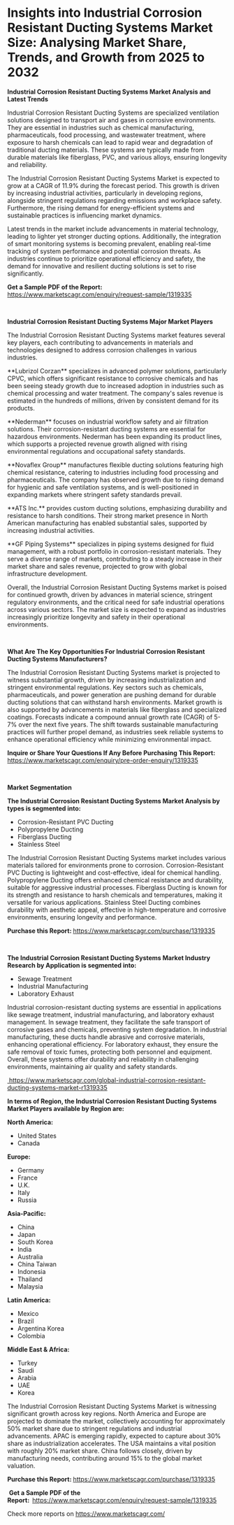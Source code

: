 <p><h1>Insights into Industrial Corrosion Resistant Ducting Systems Market Size: Analysing Market Share, Trends, and Growth from 2025 to 2032</h1></p><p><strong>Industrial Corrosion Resistant Ducting Systems Market Analysis and Latest Trends</strong></p>
<p><p>Industrial Corrosion Resistant Ducting Systems are specialized ventilation solutions designed to transport air and gases in corrosive environments. They are essential in industries such as chemical manufacturing, pharmaceuticals, food processing, and wastewater treatment, where exposure to harsh chemicals can lead to rapid wear and degradation of traditional ducting materials. These systems are typically made from durable materials like fiberglass, PVC, and various alloys, ensuring longevity and reliability.</p><p>The Industrial Corrosion Resistant Ducting Systems Market is expected to grow at a CAGR of 11.9% during the forecast period. This growth is driven by increasing industrial activities, particularly in developing regions, alongside stringent regulations regarding emissions and workplace safety. Furthermore, the rising demand for energy-efficient systems and sustainable practices is influencing market dynamics. </p><p>Latest trends in the market include advancements in material technology, leading to lighter yet stronger ducting options. Additionally, the integration of smart monitoring systems is becoming prevalent, enabling real-time tracking of system performance and potential corrosion threats. As industries continue to prioritize operational efficiency and safety, the demand for innovative and resilient ducting solutions is set to rise significantly.</p></p>
<p><strong>Get a Sample PDF of the Report:&nbsp;</strong> <a href="https://www.marketscagr.com/enquiry/request-sample/1319335?utm_campaign=3127&utm_medium=2&utm_source=Github&utm_content=ia&utm_term=29032025&utm_id=industrial-corrosion-resistant-ducting-systems">https://www.marketscagr.com/enquiry/request-sample/1319335</a></p>
<p>&nbsp;</p>
<p><strong>Industrial Corrosion Resistant Ducting Systems Major Market Players</strong></p>
<p><p>The Industrial Corrosion Resistant Ducting Systems market features several key players, each contributing to advancements in materials and technologies designed to address corrosion challenges in various industries.</p><p>**Lubrizol Corzan** specializes in advanced polymer solutions, particularly CPVC, which offers significant resistance to corrosive chemicals and has been seeing steady growth due to increased adoption in industries such as chemical processing and water treatment. The company's sales revenue is estimated in the hundreds of millions, driven by consistent demand for its products.</p><p>**Nederman** focuses on industrial workflow safety and air filtration solutions. Their corrosion-resistant ducting systems are essential for hazardous environments. Nederman has been expanding its product lines, which supports a projected revenue growth aligned with rising environmental regulations and occupational safety standards.</p><p>**Novaflex Group** manufactures flexible ducting solutions featuring high chemical resistance, catering to industries including food processing and pharmaceuticals. The company has observed growth due to rising demand for hygienic and safe ventilation systems, and is well-positioned in expanding markets where stringent safety standards prevail.</p><p>**ATS Inc.** provides custom ducting solutions, emphasizing durability and resistance to harsh conditions. Their strong market presence in North American manufacturing has enabled substantial sales, supported by increasing industrial activities.</p><p>**GF Piping Systems** specializes in piping systems designed for fluid management, with a robust portfolio in corrosion-resistant materials. They serve a diverse range of markets, contributing to a steady increase in their market share and sales revenue, projected to grow with global infrastructure development.</p><p>Overall, the Industrial Corrosion Resistant Ducting Systems market is poised for continued growth, driven by advances in material science, stringent regulatory environments, and the critical need for safe industrial operations across various sectors. The market size is expected to expand as industries increasingly prioritize longevity and safety in their operational environments.</p></p>
<p>&nbsp;</p>
<p><strong>What Are The Key Opportunities For Industrial Corrosion Resistant Ducting Systems Manufacturers?</strong></p>
<p><p>The Industrial Corrosion Resistant Ducting Systems market is projected to witness substantial growth, driven by increasing industrialization and stringent environmental regulations. Key sectors such as chemicals, pharmaceuticals, and power generation are pushing demand for durable ducting solutions that can withstand harsh environments. Market growth is also supported by advancements in materials like fiberglass and specialized coatings. Forecasts indicate a compound annual growth rate (CAGR) of 5-7% over the next five years. The shift towards sustainable manufacturing practices will further propel demand, as industries seek reliable systems to enhance operational efficiency while minimizing environmental impact.</p></p>
<p><strong>Inquire or Share Your Questions If Any Before Purchasing This Report:</strong> <a href="https://www.marketscagr.com/enquiry/pre-order-enquiry/1319335?utm_campaign=3127&utm_medium=2&utm_source=Github&utm_content=ia&utm_term=29032025&utm_id=industrial-corrosion-resistant-ducting-systems">https://www.marketscagr.com/enquiry/pre-order-enquiry/1319335</a></p>
<p>&nbsp;</p>
<p><strong>Market Segmentation</strong></p>
<p><strong>The Industrial Corrosion Resistant Ducting Systems Market Analysis by types is segmented into:</strong></p>
<p><ul><li>Corrosion-Resistant PVC Ducting</li><li>Polypropylene Ducting</li><li>Fiberglass Ducting</li><li>Stainless Steel</li></ul></p>
<p><p>The Industrial Corrosion Resistant Ducting Systems market includes various materials tailored for environments prone to corrosion. Corrosion-Resistant PVC Ducting is lightweight and cost-effective, ideal for chemical handling. Polypropylene Ducting offers enhanced chemical resistance and durability, suitable for aggressive industrial processes. Fiberglass Ducting is known for its strength and resistance to harsh chemicals and temperatures, making it versatile for various applications. Stainless Steel Ducting combines durability with aesthetic appeal, effective in high-temperature and corrosive environments, ensuring longevity and performance.</p></p>
<p><strong>Purchase this Report:&nbsp;</strong><a href="https://www.marketscagr.com/purchase/1319335?utm_campaign=3127&utm_medium=2&utm_source=Github&utm_content=ia&utm_term=29032025&utm_id=industrial-corrosion-resistant-ducting-systems">https://www.marketscagr.com/purchase/1319335</a></p>
<p>&nbsp;</p>
<p><strong>The Industrial Corrosion Resistant Ducting Systems Market Industry Research by Application is segmented into:</strong></p>
<p><ul><li>Sewage Treatment</li><li>Industrial Manufacturing</li><li>Laboratory Exhaust</li></ul></p>
<p><p>Industrial corrosion-resistant ducting systems are essential in applications like sewage treatment, industrial manufacturing, and laboratory exhaust management. In sewage treatment, they facilitate the safe transport of corrosive gases and chemicals, preventing system degradation. In industrial manufacturing, these ducts handle abrasive and corrosive materials, enhancing operational efficiency. For laboratory exhaust, they ensure the safe removal of toxic fumes, protecting both personnel and equipment. Overall, these systems offer durability and reliability in challenging environments, maintaining air quality and safety standards.</p></p>
<p><a href="https://www.marketscagr.com/global-industrial-corrosion-resistant-ducting-systems-market-r1319335?utm_campaign=3127&utm_medium=2&utm_source=Github&utm_content=ia&utm_term=29032025&utm_id=industrial-corrosion-resistant-ducting-systems">&nbsp;https://www.marketscagr.com/global-industrial-corrosion-resistant-ducting-systems-market-r1319335</a></p>
<p><strong>In terms of Region, the Industrial Corrosion Resistant Ducting Systems Market Players available by Region are:</strong></p>
<p>
    <p> <strong> North America: </strong>
        <ul>
            <li>United States</li>
            <li>Canada</li>
        </ul>
        </p> 
    <p> <strong> Europe: </strong>
        <ul>
            <li>Germany</li>
            <li>France</li>
            <li>U.K.</li>
            <li>Italy</li>
            <li>Russia</li>
        </ul>
        </p> 
    <p> <strong> Asia-Pacific: </strong>
        <ul>
            <li>China</li>
            <li>Japan</li>
            <li>South Korea</li>
            <li>India</li>
            <li>Australia</li>
            <li>China Taiwan</li>
            <li>Indonesia</li>
            <li>Thailand</li>
            <li>Malaysia</li>
        </ul>
        </p> 
    <p> <strong> Latin America: </strong>
        <ul>
            <li>Mexico</li>
            <li>Brazil</li>
            <li>Argentina Korea</li>
            <li>Colombia</li>
        </ul>
        </p> 
    <p> <strong> Middle East & Africa: </strong>
        <ul>
            <li>Turkey</li>
            <li>Saudi</li>
            <li>Arabia</li>
            <li>UAE</li>
            <li>Korea</li>
        </ul>
    </p>
    </p>
<p><p>The Industrial Corrosion Resistant Ducting Systems Market is witnessing significant growth across key regions. North America and Europe are projected to dominate the market, collectively accounting for approximately 50% market share due to stringent regulations and industrial advancements. APAC is emerging rapidly, expected to capture about 30% share as industrialization accelerates. The USA maintains a vital position with roughly 20% market share. China follows closely, driven by manufacturing needs, contributing around 15% to the global market valuation.</p></p>
<p><strong>Purchase this Report: </strong><a href="https://www.marketscagr.com/purchase/1319335?utm_campaign=3127&utm_medium=2&utm_source=Github&utm_content=ia&utm_term=29032025&utm_id=industrial-corrosion-resistant-ducting-systems">https://www.marketscagr.com/purchase/1319335</a></p>
<p>&nbsp;<strong>Get a Sample PDF of the Report:&nbsp;&nbsp;</strong><a href="https://www.marketscagr.com/enquiry/request-sample/1319335?utm_campaign=3127&utm_medium=2&utm_source=Github&utm_content=ia&utm_term=29032025&utm_id=industrial-corrosion-resistant-ducting-systems">https://www.marketscagr.com/enquiry/request-sample/1319335</a></p>
<p><strong></strong></p>
<p>Check more reports on <a href="https://www.marketscagr.com/?utm_campaign=3127&utm_medium=2&utm_source=Github&utm_content=ia&utm_term=29032025&utm_id=industrial-corrosion-resistant-ducting-systems">https://www.marketscagr.com/</a></p>